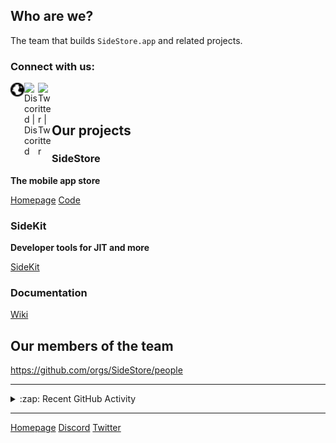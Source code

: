 <!-- 
Docs: How to use GitHub README and actions to auto-generate embedded content.
https://github.com/anuraghazra/github-readme-stats
https://www.youtube.com/watch?v=n6d4KHSKqGk
https://github.com/rahuldkjain/github-profile-readme-generator
 -->

## Who are we?

The team that builds `SideStore.app` and related projects.

### Connect with us:

<!--
[![Website](https://img.shields.io/website?label=sidestore.io&style=for-the-badge&url=https://sidestore.io)](https://sidestore.io)
[![Twitter Follow](https://img.shields.io/twitter/follow/sidestore_io?color=1DA1F2&logo=twitter&style=for-the-badge)](https://twitter.com/intent/follow?original_referer=https%3A%2F%2Fgithub.com%2Fsidestore&screen_name=sidestore)
[![GitHub Followers](https://img.shields.io/github/followers/sidestore?style=for-the-badge)]()
[![GitHub Sponsors](https://img.shields.io/github/sponsors/sidestore?style=for-the-badge
)]() 
-->

[<img align="left" alt="sidestore.io" width="22px" src="https://raw.githubusercontent.com/iconic/open-iconic/master/svg/globe.svg" />][website]
[<img align="left" alt="Discord | Discord" width="22px" src="https://cdn.jsdelivr.net/npm/simple-icons@v3/icons/discord.svg" />][discord]
[<img align="left" alt="Twitter | Twitter" width="22px" src="https://cdn.jsdelivr.net/npm/simple-icons@v3/icons/twitter.svg" />][twitter]

<br />
<br />

## Our projects

### SideStore

__The mobile app store__

[Homepage][website]
[Code][git.sidestore]

### SideKit

__Developer tools for JIT and more__

[SideKit][git.sidekit]

### Documentation

[Wiki][wiki]

## Our members of the team

https://github.com/orgs/SideStore/people

---

<details>
  <summary>:zap: Recent GitHub Activity</summary>

<!--START_SECTION:activity-->
1. 💪 Opened PR [#92](https://github.com/SideStore/SideStore-Docs/pull/92) in [SideStore/SideStore-Docs](https://github.com/SideStore/SideStore-Docs)
2. 💪 Opened PR [#91](https://github.com/SideStore/SideStore-Docs/pull/91) in [SideStore/SideStore-Docs](https://github.com/SideStore/SideStore-Docs)
3. 💪 Opened PR [#90](https://github.com/SideStore/SideStore-Docs/pull/90) in [SideStore/SideStore-Docs](https://github.com/SideStore/SideStore-Docs)
4. 💪 Opened PR [#89](https://github.com/SideStore/SideStore-Docs/pull/89) in [SideStore/SideStore-Docs](https://github.com/SideStore/SideStore-Docs)
5. 💪 Opened PR [#88](https://github.com/SideStore/SideStore-Docs/pull/88) in [SideStore/SideStore-Docs](https://github.com/SideStore/SideStore-Docs)
6. 💪 Opened PR [#87](https://github.com/SideStore/SideStore-Docs/pull/87) in [SideStore/SideStore-Docs](https://github.com/SideStore/SideStore-Docs)
7. 💪 Opened PR [#86](https://github.com/SideStore/SideStore-Docs/pull/86) in [SideStore/SideStore-Docs](https://github.com/SideStore/SideStore-Docs)
8. 🎉 Merged PR [#85](https://github.com/SideStore/SideStore-Docs/pull/85) in [SideStore/SideStore-Docs](https://github.com/SideStore/SideStore-Docs)
9. 💪 Opened PR [#85](https://github.com/SideStore/SideStore-Docs/pull/85) in [SideStore/SideStore-Docs](https://github.com/SideStore/SideStore-Docs)
10. 🎉 Merged PR [#83](https://github.com/SideStore/SideStore-Docs/pull/83) in [SideStore/SideStore-Docs](https://github.com/SideStore/SideStore-Docs)
11. 💪 Opened PR [#84](https://github.com/SideStore/SideStore-Docs/pull/84) in [SideStore/SideStore-Docs](https://github.com/SideStore/SideStore-Docs)
12. 💪 Opened PR [#83](https://github.com/SideStore/SideStore-Docs/pull/83) in [SideStore/SideStore-Docs](https://github.com/SideStore/SideStore-Docs)
13. 💪 Opened PR [#82](https://github.com/SideStore/SideStore-Docs/pull/82) in [SideStore/SideStore-Docs](https://github.com/SideStore/SideStore-Docs)
14. 🗣 Commented on [#80](https://github.com/SideStore/SideStore-Docs/issues/80) in [SideStore/SideStore-Docs](https://github.com/SideStore/SideStore-Docs)
15. 🗣 Commented on [#79](https://github.com/SideStore/SideStore-Docs/issues/79) in [SideStore/SideStore-Docs](https://github.com/SideStore/SideStore-Docs)
16. 💪 Opened PR [#81](https://github.com/SideStore/SideStore-Docs/pull/81) in [SideStore/SideStore-Docs](https://github.com/SideStore/SideStore-Docs)
17. 🗣 Commented on [#80](https://github.com/SideStore/SideStore-Docs/issues/80) in [SideStore/SideStore-Docs](https://github.com/SideStore/SideStore-Docs)
18. 🗣 Commented on [#80](https://github.com/SideStore/SideStore-Docs/issues/80) in [SideStore/SideStore-Docs](https://github.com/SideStore/SideStore-Docs)
19. 💪 Opened PR [#80](https://github.com/SideStore/SideStore-Docs/pull/80) in [SideStore/SideStore-Docs](https://github.com/SideStore/SideStore-Docs)
20. 💪 Opened PR [#79](https://github.com/SideStore/SideStore-Docs/pull/79) in [SideStore/SideStore-Docs](https://github.com/SideStore/SideStore-Docs)
<!--END_SECTION:activity-->

</details>

---

[Homepage][patreon] [Discord][discord] [Twitter][twitter]

<!--
- [Patreon][patreon]
- [OpenCollective][opencollective]
- [YouTube][youtube]
-->

[website]: https://sidestore.io
[wiki]: https://wiki.sidestore.io
[twitter]: https://twitter.com/sidestore_io
[discord]: https://discord.gg/sidestore-949183273383395328
[youtube]: https://youtube.com/TODO
[patreon]: https://www.patreon.com/SideStore
[opencollective]: https://opencollective.com/TODO
[git.sidestore]: https://github.com/SideStore/SideStore/
[git.sidekit]: https://github.com/SideStore/SideKit

